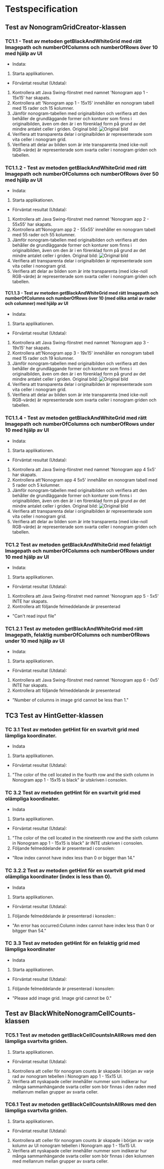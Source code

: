 # Testspecification

## Test av NonogramGridCreator-klassen
### TC1.1 -  Test av metoden getBlackAndWhiteGrid med rätt Imagepath och numberOfColumns och numberOfRows över 10 med hjälp av UI
- Indata:
1. Starta applikationen.
  
- Förväntat resultat (Utdata):
1. Kontrollera att Java Swing-fönstret med namnet 'Nonogram app 1 - 15x15' har skapats.
2. Kontrollera att 'Nonogram app 1 - 15x15' innehåller en nonogram tabell med 15 rader och 15 kolumner.
3. Jämför nonogram-tabellen med originalbilden och verifiera att den behåller de grundläggande former och konturer som finns i originalbilden, även om den är i en förenklad form på grund av det mindre antalet celler i griden.
Original bild: 
![Original bild](../../src/images/sun.png)
4. Verifiera att transparenta delar i originalbilden är representerade som vita celler i nonogram grid.
5. Verifiera att delar av bilden som är inte transparenta (med icke-noll RGB-värde) är representerade som svarta celler i nonogram griden och tabellen.

### TC1.1.2 -  Test av metoden getBlackAndWhiteGrid med rätt Imagepath och numberOfColumns och numberOfRows över 50 med hjälp av UI
- Indata:
1. Starta applikationen.

- Förväntat resultat (Utdata):
1. Kontrollera att Java Swing-fönstret med namnet 'Nonogram app 2 - 55x55' har skapats.
2. Kontrollera att'Nonogram app 2 - 55x55' innehåller en nonogram tabell med 55 rader och 55 kolumner.
3. Jämför nonogram-tabellen med originalbilden och verifiera att den behåller de grundläggande former och konturer som finns i originalbilden, även om den är i en förenklad form på grund av det mindre antalet celler i griden.
Original bild: 
![Original bild](../../src/images/sun.png)
4. Verifiera att transparenta delar i originalbilden är representerade som vita celler i nonogram grid.
5. Verifiera att delar av bilden som är inte transparenta (med icke-noll RGB-värde) är representerade som svarta celler i nonogram griden och tabellen.

#### TC1.1.3 -  Test av metoden getBlackAndWhiteGrid med rätt Imagepath och numberOfColumns och numberOfRows över 10 (med olika antal av rader och columner) med hjälp av UI
- Indata:
1. Starta applikationen.
  
- Förväntat resultat (Utdata):
1. Kontrollera att Java Swing-fönstret med namnet 'Nonogram app 3 - 19x15' har skapats.
2. Kontrollera att'Nonogram app 3 - 19x15' innehåller en nonogram tabell med 15 rader och 19 kolumner.
3. Jämför nonogram-tabellen med originalbilden och verifiera att den behåller de grundläggande former och konturer som finns i originalbilden, även om den är i en förenklad form på grund av det mindre antalet celler i griden.
Original bild: 
![Original bild](../../src/images/sun.png)
4. Verifiera att transparenta delar i originalbilden är representerade som vita celler i nonogram grid.
5. Verifiera att delar av bilden som är inte transparenta (med icke-noll RGB-värde) är representerade som svarta celler i nonogram griden och tabellen.

### TC1.1.4 -  Test av metoden getBlackAndWhiteGrid med rätt Imagepath och numberOfColumns och numberOfRows under 10 med hjälp av UI
- Indata:
1. Starta applikationen.
  
- Förväntat resultat (Utdata):
1. Kontrollera att Java Swing-fönstret med namnet 'Nonogram app 4 5x5' har skapats.
2. Kontrollera att'Nonogram app 4 5x5' innehåller en nonogram tabell med 5 rader och 5 kolumner.
3. Jämför nonogram-tabellen med originalbilden och verifiera att den behåller de grundläggande former och konturer som finns i originalbilden, även om den är i en förenklad form på grund av det mindre antalet celler i griden.
Original bild: 
![Original bild](../../src/images/sun.png)
4. Verifiera att transparenta delar i originalbilden är representerade som vita celler i nonogram grid.
5. Verifiera att delar av bilden som är inte transparenta (med icke-noll RGB-värde) är representerade som svarta celler i nonogram griden och tabellen.

### TC1.2 Test av metoden getBlackAndWhiteGrid med felaktigt Imagepath och numberOfColumns och numberOfRows under 10 med hjälp av UI
- Indata:
1. Starta applikationen.

- Förväntat resultat (Utdata):
1. Kontrollera att Java Swing-fönstret med namnet 'Nonogram app 5 - 5x5' INTE har skapats.
2. Kontrollera att följande felmeddelande är presenterad
* "Can't read input file"

### TC1.2.1 Test av metoden getBlackAndWhiteGrid med rätt Imagepath, felaktig numberOfColumns och  numberOfRows under 10 med hjälp av UI
- Indata:
1. Starta applikationen.

- Förväntat resultat (Utdata):
1. Kontrollera att Java Swing-fönstret med namnet 'Nonogram app 6 - 0x5' INTE har skapats.
2. Kontrollera att följande felmeddelande är presenterad
* "Number of columns in image grid cannot be less than 1."

## TC3 Test av HintGetter-klassen
### TC 3.1 Test av metoden getHint för en svartvit grid med lämpliga koordinater.
- Indata
1. Starta applikationen.

- Förväntat resultat (Utdata):
1. "The color of the cell located in the fourth row and the sixth column in Nonogram app 1 - 15x15 is black" är utskriven i consolen.

### TC 3.2 Test av metoden getHint för en svartvit grid med olämpliga koordinater.
- Indata
1. Starta applikationen.

- Förväntat resultat (Utdata):
1. "The color of the cell located in the nineteenth row and the sixth column in Nonogram app 1 - 15x15 is black" är INTE utskriven i consolen.
2. Följande felmeddelande är presenterad i consolen: 
* "Row index cannot have index less than 0 or bigger than 14."

### TC 3.2.2 Test av metoden getHint för en svartvit grid med olämpliga koordinater (index is less than 0).
- Indata
1. Starta applikationen.

- Förväntat resultat (Utdata):
1. Följande felmeddelande är presenterad i konsolen:: 
* "An error has occurred:Column index cannot have index less than 0 or bitgger than 54."

### TC 3.3 Test av metoden getHint för en felaktig grid med lämpliga koordinater
- Indata
1. Starta applikationen.

- Förväntat resultat (Utdata):
1. Följande felmeddelande är presenterad i konsolen: 
* "Please add image grid. Image grid cannot be 0."

## Test av BlackWhiteNonogramCellCounts-klassen
### TC5.1 Test av metoden getBlackCellCountsInAllRows med den lämpliga svartvita griden.
1. Starta applikationen.

- Förväntat resultat (Utdata):
1. Kontrollera att celler för nonogram counts är skapade i början av varje rad av nonogram tebellen i Nonogram app 1 - 15x15 UI.
2. Verifiera att nyskapade celler innehåller nummer som indikerar hur många sammanhängande svarta celler som bör finnas i den raden med mellanrum mellan grupper av svarta celler.

### TC6.1 Test av metoden getBlackCellCountsInAllRows med den lämpliga svartvita griden.
1. Starta applikationen.

- Förväntat resultat (Utdata):
1. Kontrollera att celler för nonogram counts är skapade i början av varje kolumn av UI nonogram tebellen i Nonogram app 1 - 15x15 UI.
2. Verifiera att nyskapade celler innehåller nummer som indikerar hur många sammanhängande svarta celler som bör finnas i den kolumnen med mellanrum mellan grupper av svarta celler.
